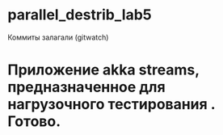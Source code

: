 # parallel_destrib_lab5

Коммиты залагали (gitwatch)

# Приложение akka streams, предназначенное для нагрузочного тестирования . Готово.
